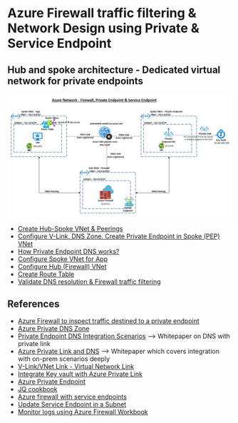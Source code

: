 # Azure Firewall traffic filtering & Network Design using Private & Service Endpoint

## Hub and spoke architecture - Dedicated virtual network for private endpoints

![Alt text](/images/azure-network-firewall-pep-sep.png)

* [Create Hub-Spoke VNet & Peerings](vnet-readme.md)
* [Configure V-Link, DNS Zone. Create Private Endpoint in Spoke (PEP) VNet ](spoke-vnet-pep-readme.md)
* [How Private Endpoint DNS works?](https://github.com/dmauser/PrivateLink/tree/master/DNS-Integration-Scenarios)
* [Configure Spoke VNet for App](spoke-vnet-app-readme.md)
* [Configure Hub (Firewall) VNet](hub-vnet-firewall-readme.md)
* [Create Route Table](route-readme.md)
* [Validate DNS resolution & Firewall traffic filtering](validate-readme.md)

## References
* [Azure Firewall to inspect traffic destined to a private endpoint](https://docs.microsoft.com/en-us/azure/private-link/inspect-traffic-with-azure-firewall)
* [Azure Private DNS Zone](https://docs.microsoft.com/en-us/azure/dns/private-dns-overview)
* [Private Endpoint DNS Integration Scenarios](https://github.com/dmauser/PrivateLink/tree/master/DNS-Integration-Scenarios) --> Whitepaper on DNS with private link
* [Azure Private Link and DNS](https://bloggerz.cloud/2020/12/18/azure-private-link-and-dns/) --> Whitepaper which covers integration with on-prem scenarios deeply
* [V-Link/VNet Link - Virtual Network Link](https://docs.microsoft.com/en-us/azure/dns/private-dns-virtual-network-links)
* [Integrate Key vault with Azure Private Link](https://docs.microsoft.com/en-us/azure/key-vault/general/private-link-service)
* [Azure Private Endpoint](https://docs.microsoft.com/en-us/azure/private-link/private-endpoint-overview)
* [JQ cookbook](https://github.com/stedolan/jq/wiki/Cookbook#filter-objects-based-on-the-contents-of-a-key)
* [Azure firewall with service endpoints](https://docs.microsoft.com/en-us/azure/firewall/firewall-faq#how-do-i-set-up-azure-firewall-with-my-service-endpoints)
* [Update Service Endpoint in a Subnet](https://docs.microsoft.com/en-us/cli/azure/network/vnet/subnet?view=azure-cli-latest#az_network_vnet_subnet_update)
* [Monitor logs using Azure Firewall Workbook](https://docs.microsoft.com/en-us/azure/firewall/firewall-workbook)